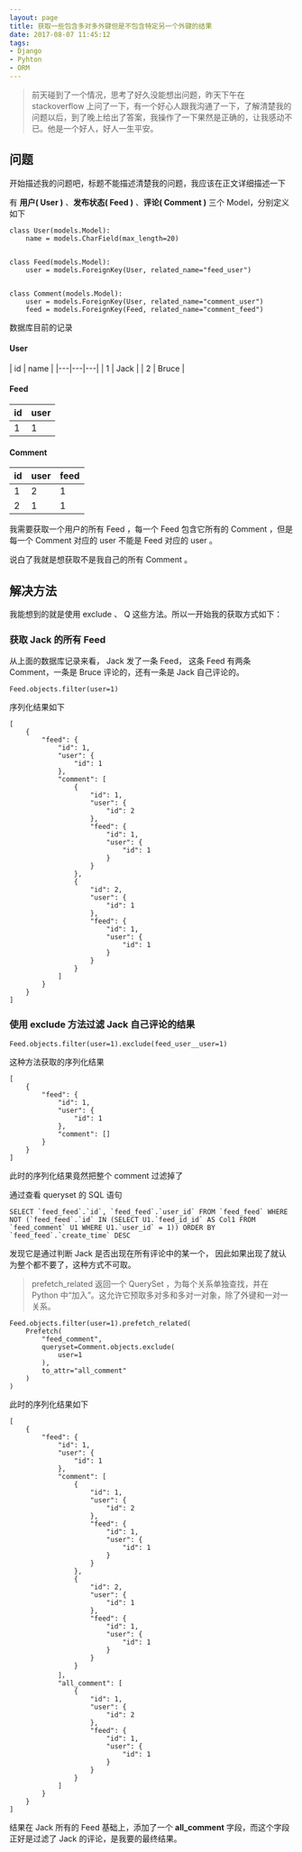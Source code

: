 ```yaml
---
layout: page
title: 获取一些包含多对多外键但是不包含特定另一个外键的结果
date: 2017-08-07 11:45:12
tags:
- Django
- Pyhton
- ORM
---
```


> 前天碰到了一个情况，思考了好久没能想出问题，昨天下午在 stackoverflow 上问了一下，有一个好心人跟我沟通了一下，了解清楚我的问题以后，到了晚上给出了答案，我操作了一下果然是正确的，让我感动不已。他是一个好人，好人一生平安。

## 问题

开始描述我的问题吧，标题不能描述清楚我的问题，我应该在正文详细描述一下

有 **用户( User )** 、**发布状态( Feed )** 、**评论( Comment )** 三个 Model，分别定义如下
```
class User(models.Model):
    name = models.CharField(max_length=20)


class Feed(models.Model):
    user = models.ForeignKey(User, related_name="feed_user")


class Comment(models.Model):
    user = models.ForeignKey(User, related_name="comment_user")
    feed = models.ForeignKey(Feed, related_name="comment_feed")
```

数据库目前的记录

#### User

| id | name |
|---|---|---|
| 1 | Jack |
| 2 | Bruce |

#### Feed

| id | user |
|---|---|
| 1 | 1 |

#### Comment

| id | user | feed |
|---|---|---|
| 1 | 2 | 1 |
| 2 | 1 | 1 |

我需要获取一个用户的所有 Feed ，每一个 Feed 包含它所有的 Comment ，但是每一个 Comment 对应的 user 不能是 Feed 对应的 user 。

说白了我就是想获取不是我自己的所有 Comment 。

## 解决方法

我能想到的就是使用 exclude 、 Q 这些方法。所以一开始我的获取方式如下：

### 获取 Jack 的所有 Feed

从上面的数据库记录来看， Jack 发了一条 Feed， 这条 Feed 有两条 Comment，一条是 Bruce 评论的，还有一条是 Jack 自己评论的。

```
Feed.objects.filter(user=1)
```

序列化结果如下

```
[
    {
        "feed": {
            "id": 1,
            "user": {
                "id": 1
            },
            "comment": [
                {
                    "id": 1,
                    "user": {
                        "id": 2
                    },
                    "feed": {
                        "id": 1,
                        "user": {
                            "id": 1
                        }
                    }
                },
                {
                    "id": 2,
                    "user": {
                        "id": 1
                    },
                    "feed": {
                        "id": 1,
                        "user": {
                            "id": 1
                        }
                    }
                }
            ]
        }
    }
]
```

### 使用 exclude 方法过滤 Jack 自己评论的结果

```
Feed.objects.filter(user=1).exclude(feed_user__user=1)
```

这种方法获取的序列化结果

```
[
    {
        "feed": {
            "id": 1,
            "user": {
                "id": 1
            },
            "comment": []
        }
    }
]
```

此时的序列化结果竟然把整个 comment 过滤掉了

通过查看 queryset 的 SQL 语句

```
SELECT `feed_feed`.`id`, `feed_feed`.`user_id` FROM `feed_feed` WHERE NOT (`feed_feed`.`id` IN (SELECT U1.`feed_id_id` AS Col1 FROM `feed_comment` U1 WHERE U1.`user_id` = 1)) ORDER BY `feed_feed`.`create_time` DESC
```

发现它是通过判断 Jack 是否出现在所有评论中的某一个， 因此如果出现了就认为整个都不要了，这种方式不可取。


> prefetch_related 返回一个 QuerySet ，为每个关系单独查找，并在 Python 中“加入”。这允许它预取多对多和多对一对象，除了外键和一对一关系。

```
Feed.objects.filter(user=1).prefetch_related(
    Prefetch(
        "feed_comment",
        queryset=Comment.objects.exclude(
            user=1
        ),
        to_attr="all_comment"
    )
)
```

此时的序列化结果如下

```
[
    {
        "feed": {
            "id": 1,
            "user": {
                "id": 1
            },
            "comment": [
                {
                    "id": 1,
                    "user": {
                        "id": 2
                    },
                    "feed": {
                        "id": 1,
                        "user": {
                            "id": 1
                        }
                    }
                },
                {
                    "id": 2,
                    "user": {
                        "id": 1
                    },
                    "feed": {
                        "id": 1,
                        "user": {
                            "id": 1
                        }
                    }
                }
            ]，
            "all_comment": [
                {
                    "id": 1,
                    "user": {
                        "id": 2
                    },
                    "feed": {
                        "id": 1,
                        "user": {
                            "id": 1
                        }
                    }
                }
            ]
        }
    }
]
```

结果在 Jack 所有的 Feed 基础上，添加了一个 **all_comment** 字段，而这个字段正好是过滤了 Jack 的评论，是我要的最终结果。
